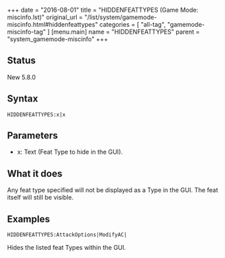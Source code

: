 +++
date = "2016-08-01"
title = "HIDDENFEATTYPES (Game Mode: miscinfo.lst)"
original_url = "/list/system/gamemode-miscinfo.html#hiddenfeattypes"
categories = [ "all-tag", "gamemode-miscinfo-tag" ]
[menu.main]
    name = "HIDDENFEATTYPES"
    parent = "system_gamemode-miscinfo"
+++

## Status

New 5.8.0

## Syntax

`HIDDENFEATTYPES:x|x`

## Parameters

-   x: Text (Feat Type to hide in the GUI).



What it does
------------

Any feat type specified will not be displayed as a Type in the GUI. The
feat itself will still be visible.

Examples
--------

`HIDDENFEATTYPES:AttackOptions|ModifyAC|`

Hides the listed feat Types within the GUI.

